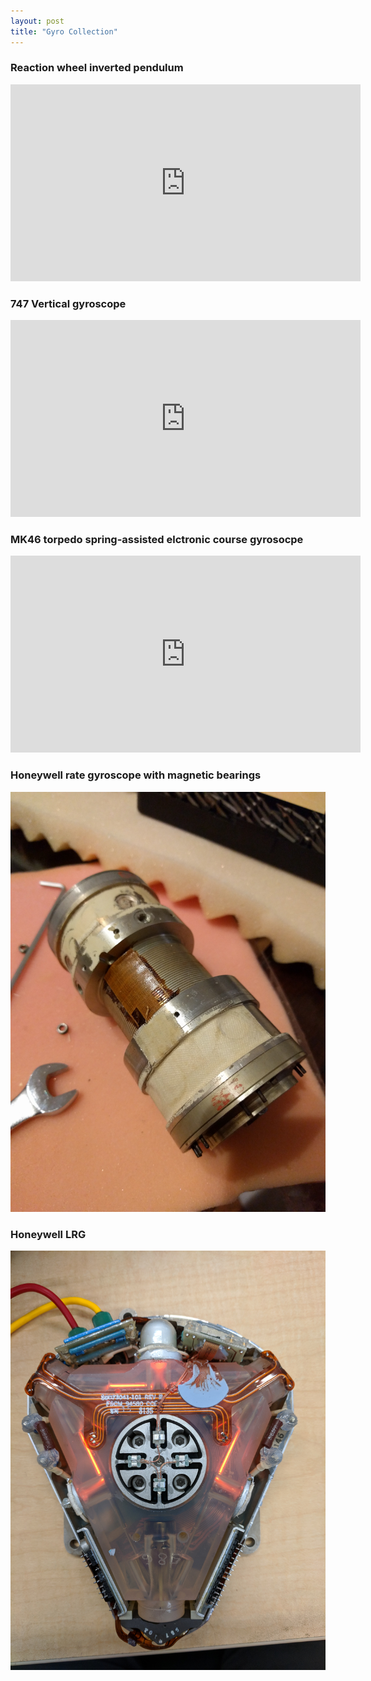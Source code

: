 ```yaml
---
layout: post
title: "Gyro Collection"
---
```

### Reaction wheel inverted pendulum
<iframe width="560" height="315" src="https://www.youtube.com/embed/Z6lg5TXe5yg" title="YouTube video player" frameborder="0" allow="accelerometer; autoplay; clipboard-write; encrypted-media; gyroscope; picture-in-picture" allowfullscreen></iframe>

### 747 Vertical gyroscope
  <iframe width="560" height="315" src="https://www.youtube.com/embed/_kRFAOHB7Wg" title="YouTube video player" frameborder="0" allow="accelerometer; autoplay; clipboard-write; encrypted-media; gyroscope; picture-in-picture" allowfullscreen></iframe>
  
### MK46 torpedo spring-assisted elctronic course gyrosocpe
<iframe width="560" height="315" src="https://www.youtube.com/embed/q4fC6EOAdrQ" title="YouTube video player" frameborder="0" allow="accelerometer; autoplay; clipboard-write; encrypted-media; gyroscope; picture-in-picture" allowfullscreen></iframe>

### Honeywell rate gyroscope with magnetic bearings
![gyro](/gyro.jpg)

### Honeywell LRG 
![LRG](/gyro2.jpg)
